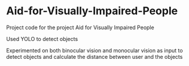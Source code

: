 # Aid-for-Visually-Impaired-People
Project code for the project Aid for Visually Impaired People

Used YOLO to detect objects

Experimented on both binocular vision and monocular vision as input to detect objects and calculate the distance between user and the objects


